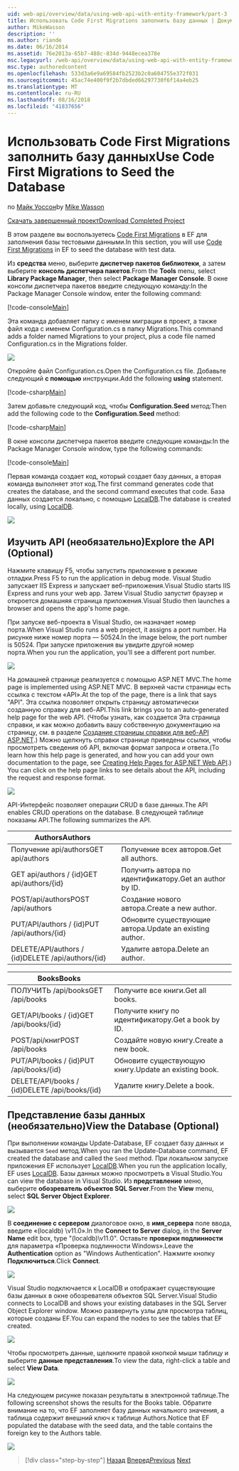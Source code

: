 ```yaml
---
uid: web-api/overview/data/using-web-api-with-entity-framework/part-3
title: Использовать Code First Migrations заполнить базу данных | Документация Майкрософт
author: MikeWasson
description: ''
ms.author: riande
ms.date: 06/16/2014
ms.assetid: 76e2013a-65b7-488c-834d-9448ecea378e
msc.legacyurl: /web-api/overview/data/using-web-api-with-entity-framework/part-3
msc.type: authoredcontent
ms.openlocfilehash: 533d3a6e9a69584fb2523b2c0a604755e372f031
ms.sourcegitcommit: 45ac74e400f9f2b7dbded66297730f6f14a4eb25
ms.translationtype: MT
ms.contentlocale: ru-RU
ms.lasthandoff: 08/16/2018
ms.locfileid: "41837656"
---
```

<a name="use-code-first-migrations-to-seed-the-database"></a><span data-ttu-id="fc450-102">Использовать Code First Migrations заполнить базу данных</span><span class="sxs-lookup"><span data-stu-id="fc450-102">Use Code First Migrations to Seed the Database</span></span>
====================
<span data-ttu-id="fc450-103">по [Майк Уоссон](https://github.com/MikeWasson)</span><span class="sxs-lookup"><span data-stu-id="fc450-103">by [Mike Wasson](https://github.com/MikeWasson)</span></span>

[<span data-ttu-id="fc450-104">Скачать завершенный проект</span><span class="sxs-lookup"><span data-stu-id="fc450-104">Download Completed Project</span></span>](https://github.com/MikeWasson/BookService)

<span data-ttu-id="fc450-105">В этом разделе вы воспользуетесь [Code First Migrations](https://msdn.microsoft.com/data/jj591621) в EF для заполнения базы тестовыми данными.</span><span class="sxs-lookup"><span data-stu-id="fc450-105">In this section, you will use [Code First Migrations](https://msdn.microsoft.com/data/jj591621) in EF to seed the database with test data.</span></span>

<span data-ttu-id="fc450-106">Из **средства** меню, выберите **диспетчер пакетов библиотеки**, а затем выберите **консоль диспетчера пакетов**.</span><span class="sxs-lookup"><span data-stu-id="fc450-106">From the **Tools** menu, select **Library Package Manager**, then select **Package Manager Console**.</span></span> <span data-ttu-id="fc450-107">В окне консоли диспетчера пакетов введите следующую команду:</span><span class="sxs-lookup"><span data-stu-id="fc450-107">In the Package Manager Console window, enter the following command:</span></span>

[!code-console[Main](part-3/samples/sample1.cmd)]

<span data-ttu-id="fc450-108">Эта команда добавляет папку с именем миграции в проект, а также файл кода с именем Configuration.cs в папку Migrations.</span><span class="sxs-lookup"><span data-stu-id="fc450-108">This command adds a folder named Migrations to your project, plus a code file named Configuration.cs in the Migrations folder.</span></span>

![](part-3/_static/image1.png)

<span data-ttu-id="fc450-109">Откройте файл Configuration.cs.</span><span class="sxs-lookup"><span data-stu-id="fc450-109">Open the Configuration.cs file.</span></span> <span data-ttu-id="fc450-110">Добавьте следующий **с помощью** инструкции.</span><span class="sxs-lookup"><span data-stu-id="fc450-110">Add the following **using** statement.</span></span>

[!code-csharp[Main](part-3/samples/sample2.cs)]

<span data-ttu-id="fc450-111">Затем добавьте следующий код, чтобы **Configuration.Seed** метод:</span><span class="sxs-lookup"><span data-stu-id="fc450-111">Then add the following code to the **Configuration.Seed** method:</span></span>

[!code-csharp[Main](part-3/samples/sample3.cs)]

<span data-ttu-id="fc450-112">В окне консоли диспетчера пакетов введите следующие команды:</span><span class="sxs-lookup"><span data-stu-id="fc450-112">In the Package Manager Console window, type the following commands:</span></span>

[!code-console[Main](part-3/samples/sample4.cmd)]

<span data-ttu-id="fc450-113">Первая команда создает код, который создает базу данных, а вторая команда выполняет этот код.</span><span class="sxs-lookup"><span data-stu-id="fc450-113">The first command generates code that creates the database, and the second command executes that code.</span></span> <span data-ttu-id="fc450-114">База данных создается локально, с помощью [LocalDB](https://msdn.microsoft.com/library/hh510202.aspx).</span><span class="sxs-lookup"><span data-stu-id="fc450-114">The database is created locally, using [LocalDB](https://msdn.microsoft.com/library/hh510202.aspx).</span></span>

![](part-3/_static/image2.png)

## <a name="explore-the-api-optional"></a><span data-ttu-id="fc450-115">Изучить API (необязательно)</span><span class="sxs-lookup"><span data-stu-id="fc450-115">Explore the API (Optional)</span></span>

<span data-ttu-id="fc450-116">Нажмите клавишу F5, чтобы запустить приложение в режиме отладки.</span><span class="sxs-lookup"><span data-stu-id="fc450-116">Press F5 to run the application in debug mode.</span></span> <span data-ttu-id="fc450-117">Visual Studio запускает IIS Express и запускает веб-приложения.</span><span class="sxs-lookup"><span data-stu-id="fc450-117">Visual Studio starts IIS Express and runs your web app.</span></span> <span data-ttu-id="fc450-118">Затем Visual Studio запустит браузер и откроется домашняя страница приложения.</span><span class="sxs-lookup"><span data-stu-id="fc450-118">Visual Studio then launches a browser and opens the app's home page.</span></span>

<span data-ttu-id="fc450-119">При запуске веб-проекта в Visual Studio, он назначает номер порта.</span><span class="sxs-lookup"><span data-stu-id="fc450-119">When Visual Studio runs a web project, it assigns a port number.</span></span> <span data-ttu-id="fc450-120">На рисунке ниже номер порта — 50524.</span><span class="sxs-lookup"><span data-stu-id="fc450-120">In the image below, the port number is 50524.</span></span> <span data-ttu-id="fc450-121">При запуске приложения вы увидите другой номер порта.</span><span class="sxs-lookup"><span data-stu-id="fc450-121">When you run the application, you'll see a different port number.</span></span>

![](part-3/_static/image3.png)

<span data-ttu-id="fc450-122">На домашней странице реализуется с помощью ASP.NET MVC.</span><span class="sxs-lookup"><span data-stu-id="fc450-122">The home page is implemented using ASP.NET MVC.</span></span> <span data-ttu-id="fc450-123">В верхней части страницы есть ссылка с текстом «API».</span><span class="sxs-lookup"><span data-stu-id="fc450-123">At the top of the page, there is a link that says "API".</span></span> <span data-ttu-id="fc450-124">Эта ссылка позволяет открыть страницу автоматически созданную справку для веб-API.</span><span class="sxs-lookup"><span data-stu-id="fc450-124">This link brings you to an auto-generated help page for the web API.</span></span> <span data-ttu-id="fc450-125">(Чтобы узнать, как создается Эта страница справки, и как можно добавить вашу собственную документацию на страницу, см. в разделе [Создание страницы справки для веб-API ASP.NET](../../getting-started-with-aspnet-web-api/creating-api-help-pages.md).) Можно щелкнуть справки странице приведены ссылки, чтобы просмотреть сведения об API, включая формат запроса и ответа.</span><span class="sxs-lookup"><span data-stu-id="fc450-125">(To learn how this help page is generated, and how you can add your own documentation to the page, see [Creating Help Pages for ASP.NET Web API](../../getting-started-with-aspnet-web-api/creating-api-help-pages.md).) You can click on the help page links to see details about the API, including the request and response format.</span></span>

![](part-3/_static/image4.png)

<span data-ttu-id="fc450-126">API-Интерфейс позволяет операции CRUD в базе данных.</span><span class="sxs-lookup"><span data-stu-id="fc450-126">The API enables CRUD operations on the database.</span></span> <span data-ttu-id="fc450-127">В следующей таблице показаны API.</span><span class="sxs-lookup"><span data-stu-id="fc450-127">The following summarizes the API.</span></span>

| <span data-ttu-id="fc450-128">Authors</span><span class="sxs-lookup"><span data-stu-id="fc450-128">Authors</span></span> |  |
| --- | -- |
| <span data-ttu-id="fc450-129">Получение api/authors</span><span class="sxs-lookup"><span data-stu-id="fc450-129">GET api/authors</span></span> | <span data-ttu-id="fc450-130">Получение всех авторов.</span><span class="sxs-lookup"><span data-stu-id="fc450-130">Get all authors.</span></span> |
| <span data-ttu-id="fc450-131">GET api/authors / {id}</span><span class="sxs-lookup"><span data-stu-id="fc450-131">GET api/authors/{id}</span></span> | <span data-ttu-id="fc450-132">Получить автора по идентификатору.</span><span class="sxs-lookup"><span data-stu-id="fc450-132">Get an author by ID.</span></span> |
| <span data-ttu-id="fc450-133">POST/api/authors</span><span class="sxs-lookup"><span data-stu-id="fc450-133">POST /api/authors</span></span> | <span data-ttu-id="fc450-134">Создание нового автора.</span><span class="sxs-lookup"><span data-stu-id="fc450-134">Create a new author.</span></span> |
| <span data-ttu-id="fc450-135">PUT/API/authors / {id}</span><span class="sxs-lookup"><span data-stu-id="fc450-135">PUT /api/authors/{id}</span></span> | <span data-ttu-id="fc450-136">Обновите существующие автора.</span><span class="sxs-lookup"><span data-stu-id="fc450-136">Update an existing author.</span></span> |
| <span data-ttu-id="fc450-137">DELETE/API/authors / {id}</span><span class="sxs-lookup"><span data-stu-id="fc450-137">DELETE /api/authors/{id}</span></span> | <span data-ttu-id="fc450-138">Удалите автора.</span><span class="sxs-lookup"><span data-stu-id="fc450-138">Delete an author.</span></span> |

| <span data-ttu-id="fc450-139">Books</span><span class="sxs-lookup"><span data-stu-id="fc450-139">Books</span></span> |  |
| --- | -- |
| <span data-ttu-id="fc450-140">ПОЛУЧИТЬ /api/books</span><span class="sxs-lookup"><span data-stu-id="fc450-140">GET /api/books</span></span> | <span data-ttu-id="fc450-141">Получите все книги.</span><span class="sxs-lookup"><span data-stu-id="fc450-141">Get all books.</span></span> |
| <span data-ttu-id="fc450-142">GET/API/books / {id}</span><span class="sxs-lookup"><span data-stu-id="fc450-142">GET /api/books/{id}</span></span> | <span data-ttu-id="fc450-143">Получите книгу по идентификатору.</span><span class="sxs-lookup"><span data-stu-id="fc450-143">Get a book by ID.</span></span> |
| <span data-ttu-id="fc450-144">POST/api/книг</span><span class="sxs-lookup"><span data-stu-id="fc450-144">POST /api/books</span></span> | <span data-ttu-id="fc450-145">Создайте новую книгу.</span><span class="sxs-lookup"><span data-stu-id="fc450-145">Create a new book.</span></span> |
| <span data-ttu-id="fc450-146">PUT/API/books / {id}</span><span class="sxs-lookup"><span data-stu-id="fc450-146">PUT /api/books/{id}</span></span> | <span data-ttu-id="fc450-147">Обновите существующую книгу.</span><span class="sxs-lookup"><span data-stu-id="fc450-147">Update an existing book.</span></span> |
| <span data-ttu-id="fc450-148">DELETE/API/books / {id}</span><span class="sxs-lookup"><span data-stu-id="fc450-148">DELETE /api/books/{id}</span></span> | <span data-ttu-id="fc450-149">Удалите книгу.</span><span class="sxs-lookup"><span data-stu-id="fc450-149">Delete a book.</span></span> |

## <a name="view-the-database-optional"></a><span data-ttu-id="fc450-150">Представление базы данных (необязательно)</span><span class="sxs-lookup"><span data-stu-id="fc450-150">View the Database (Optional)</span></span>

<span data-ttu-id="fc450-151">При выполнении команды Update-Database, EF создает базу данных и вызывается `Seed` метод.</span><span class="sxs-lookup"><span data-stu-id="fc450-151">When you ran the Update-Database command, EF created the database and called the `Seed` method.</span></span> <span data-ttu-id="fc450-152">При локальном запуске приложения EF использует [LocalDB](https://blogs.msdn.com/b/sqlexpress/archive/2011/07/12/introducing-localdb-a-better-sql-express.aspx).</span><span class="sxs-lookup"><span data-stu-id="fc450-152">When you run the application locally, EF uses [LocalDB](https://blogs.msdn.com/b/sqlexpress/archive/2011/07/12/introducing-localdb-a-better-sql-express.aspx).</span></span> <span data-ttu-id="fc450-153">Базы данных можно просмотреть в Visual Studio.</span><span class="sxs-lookup"><span data-stu-id="fc450-153">You can view the database in Visual Studio.</span></span> <span data-ttu-id="fc450-154">Из **представление** меню, выберите **обозреватель объектов SQL Server**.</span><span class="sxs-lookup"><span data-stu-id="fc450-154">From the **View** menu, select **SQL Server Object Explorer**.</span></span>

![](part-3/_static/image5.png)

<span data-ttu-id="fc450-155">В **соединение с сервером** диалоговое окно, в **имя_сервера** поле ввода, введите «(localdb) \v11.0».</span><span class="sxs-lookup"><span data-stu-id="fc450-155">In the **Connect to Server** dialog, in the **Server Name** edit box, type "(localdb)\v11.0".</span></span> <span data-ttu-id="fc450-156">Оставьте **проверки подлинности** для параметра «Проверка подлинности Windows».</span><span class="sxs-lookup"><span data-stu-id="fc450-156">Leave the **Authentication** option as "Windows Authentication".</span></span> <span data-ttu-id="fc450-157">Нажмите кнопку **Подключиться**.</span><span class="sxs-lookup"><span data-stu-id="fc450-157">Click **Connect**.</span></span>

![](part-3/_static/image6.png)

<span data-ttu-id="fc450-158">Visual Studio подключается к LocalDB и отображает существующие базы данных в окне обозревателя объектов SQL Server.</span><span class="sxs-lookup"><span data-stu-id="fc450-158">Visual Studio connects to LocalDB and shows your existing databases in the SQL Server Object Explorer window.</span></span> <span data-ttu-id="fc450-159">Можно развернуть узлы для просмотра таблиц, которые созданы EF.</span><span class="sxs-lookup"><span data-stu-id="fc450-159">You can expand the nodes to see the tables that EF created.</span></span>

![](part-3/_static/image7.png)

<span data-ttu-id="fc450-160">Чтобы просмотреть данные, щелкните правой кнопкой мыши таблицу и выберите **данные представления**.</span><span class="sxs-lookup"><span data-stu-id="fc450-160">To view the data, right-click a table and select **View Data**.</span></span>

![](part-3/_static/image8.png)

<span data-ttu-id="fc450-161">На следующем рисунке показан результаты в электронной таблице.</span><span class="sxs-lookup"><span data-stu-id="fc450-161">The following screenshot shows the results for the Books table.</span></span> <span data-ttu-id="fc450-162">Обратите внимание на то, что EF заполняет базу данных начального значения, а таблица содержит внешний ключ к таблице Authors.</span><span class="sxs-lookup"><span data-stu-id="fc450-162">Notice that EF populated the database with the seed data, and the table contains the foreign key to the Authors table.</span></span>

![](part-3/_static/image9.png)

> [!div class="step-by-step"]
> <span data-ttu-id="fc450-163">[Назад](part-2.md)
> [Вперед](part-4.md)</span><span class="sxs-lookup"><span data-stu-id="fc450-163">[Previous](part-2.md)
[Next](part-4.md)</span></span>
